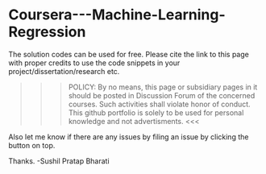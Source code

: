 # Coursera---Machine-Learning-Regression

The solution codes can be used for free. Please cite the link to this page with proper credits to use the code snippets in your project/dissertation/research etc.

>>> POLICY: By no means, this page or subsidiary pages in it should be posted in Discussion Forum of the concerned courses. Such activities shall violate honor of conduct. This github portfolio is solely to be used for personal knowledge and not advertisments. <<<

Also let me know if there are any issues by filing an issue by clicking the button on top.

Thanks. -Sushil Pratap Bharati
